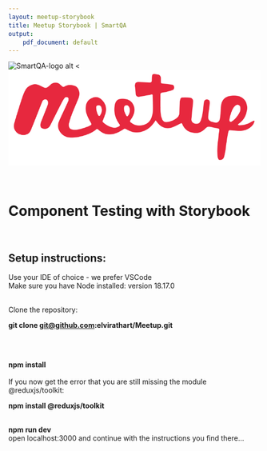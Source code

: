 ```yaml
---
layout: meetup-storybook
title: Meetup Storybook | SmartQA
output: 
    pdf_document: default
---
```


![SmartQA-logo alt <](./images/Logo_SmartQA.png)
![Meetup-logo alt >](./images/meetup-logo.png)

<br />

# Component Testing with Storybook


<br />

## Setup instructions:

Use your IDE of choice - we prefer VSCode
<br />
Make sure you have Node installed: version 18.17.0
<br />
<br />

Clone the repository:
<br />

__git clone git@github.com:elvirathart/Meetup.git__

<br />
<br />

__npm install__
<br />
<br />
If you now get the error that you are still missing the module @reduxjs/toolkit:
<br />

__npm install @reduxjs/toolkit__
<br />
<br />

__npm run dev__
<br />
open localhost:3000 and continue with the instructions you find there...

